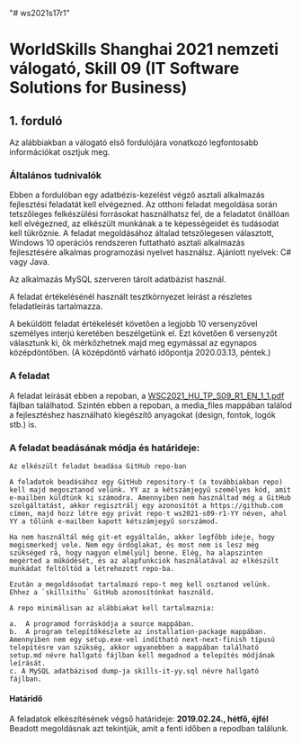 "# ws2021s17r1" 

# WorldSkills Shanghai 2021 nemzeti válogató, Skill 09 (IT Software Solutions for Business)


## 1. forduló

Az alábbiakban a válogató első fordulójára vonatkozó legfontosabb információkat osztjuk meg.

### Általános tudnivalók

Ebben a fordulóban egy adatbézis-kezelést végző asztali alkalmazás fejlesztési feladatát kell elvégezned. Az otthoni feladat megoldása során tetszőleges felkészülési forrásokat használhatsz fel, de a feladatot önállóan kell elvégezned, az elkészült munkának a te képességeidet és tudásodat kell tükröznie. A feladat megoldásához általad tetszőlegesen választott, Windows 10 operációs rendszeren futtatható asztali alkalmazás fejlesztésére alkalmas programozási nyelvet használsz. Ajánlott nyelvek: C# vagy Java.

Az alkalmazás MySQL szerveren tárolt adatbázist használ. 

A feladat értékelésénél használt tesztkörnyezet leírást a részletes feladatleírás tartalmazza. 

A beküldött feladat értékelését követően a legjobb 10 versenyzővel személyes interjú keretében beszélgetünk el. Ezt követően 6 versenyzőt választunk ki, ők mérkőzhetnek majd meg egymással az egynapos középdöntőben. (A középdöntő várható időpontja 2020.03.13, péntek.) 

### A feladat

A feladat leírását ebben a repoban, a [WSC2021_HU_TP_S09_R1_EN_1_1.pdf](https://github.com/skillsithu/ws2021-s09-hu-r1/blob/master/WSC2021_HU_TP_S09_R1_EN_1_1.pdf) fájlban találhatod.
Szintén ebben a repoban, a media_files mappában találod a fejlesztéshez használható kiegészítő anyagokat (design, fontok, logók stb.) is.


### A feladat beadásának módja és határideje:

	Az elkészült feladat beadása GitHub repo-ban

	A feladatok beadásához egy GitHub repository-t (a továbbiakban repo) kell majd megosztanod velünk. YY az a kétszámjegyű személyes kód, amit e-mailben küldtünk ki számodra. Amennyiben nem használtad még a GitHub szolgáltatást, akkor regisztrálj egy azonosítót a https://github.com címen, majd hozz létre egy privát repo-t ws2021-s09-r1-YY néven, ahol YY a tőlünk e-mailben kapott kétszámjegyű sorszámod. 

	Ha nem használtál még git-et egyáltalán, akkor legfőbb ideje, hogy megismerkedj vele. Nem egy ördöglakat, és most nem is lesz még szükséged rá, hogy nagyon elmélyülj benne. Elég, ha alapszinten megérted a működését, és az alapfunkciók használatával az elkészült munkádat feltöltöd a létrehozott repo-ba. 

	Ezután a megoldásodat tartalmazó repo-t meg kell osztanod velünk. Ehhez a `skillsithu` GitHub azonosítónkat használd.

	A repo minimálisan az alábbiakat kell tartalmaznia:

	a.	A programod forráskódja a source mappában. 
	b.	A program telepítőkészlete az installation-package mappában. Amennyiben nem egy setup.exe-vel indítható next-next-finish típusú telepítésre van szükség, akkor ugyanebben a mappában található setup.md névre hallgató fájlban kell megadnod a telepítés módjának leírását. 
	c. A MySQL adatbázisod dump-ja skills-it-yy.sql névre hallgató fájlban.


#### Határidő

A feladatok elkészítésének végső határideje: **2019.02.24., hétfő, éjfél**
Beadott megoldásnak azt tekintjük, amit a fenti időben a repodban találunk.